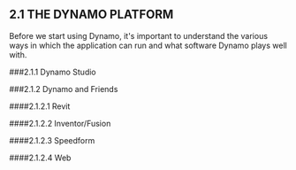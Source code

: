## 2.1 THE DYNAMO PLATFORM

Before we start using Dynamo, it's important to understand the various ways in which the application can run and what software Dynamo plays well with.   

###2.1.1	Dynamo Studio

###2.1.2	Dynamo and Friends

####2.1.2.1	Revit

####2.1.2.2	Inventor/Fusion

####2.1.2.3	Speedform

####2.1.2.4 Web
